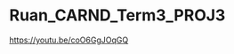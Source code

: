 # Ruan_CARND_Term3_PROJ3

[//]: # (Image References)
[image1]: https://raw.githubusercontent.com/ruanvdm11/Ruan_CARND_Term3_PROJ2/master/Test_Images/um_000000.png "Test Result 1"

https://youtu.be/coO6GgJOqGQ
